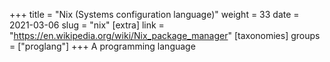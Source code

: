 +++
title = "Nix (Systems configuration language)"
weight = 33
date = 2021-03-06
slug = "nix"
[extra]
link = "https://en.wikipedia.org/wiki/Nix_package_manager"
[taxonomies]
groups = ["proglang"]
+++
A programming language

